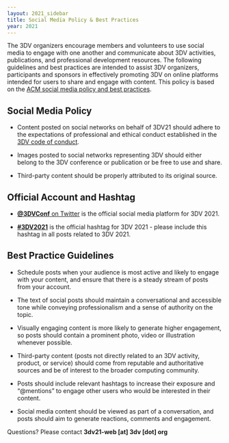 ```yaml
---
layout: 2021_sidebar
title: Social Media Policy & Best Practices
year: 2021
---
```


The 3DV organizers encourage members and volunteers to use social media to engage with one another and communicate about 3DV activities, publications, and professional development resources. The following guidelines and best practices are intended to assist 3DV organizers, participants and sponsors in effectively promoting 3DV on online platforms intended for users to share and engage with content. 
This policy is based on the [ACM social media policy and best practices](https://authors.acm.org/author-resources/social-media-policy).

## Social Media Policy 

- Content posted on social networks on behalf of 3DV21 should adhere to the expectations of professional and ethical conduct established in the [3DV code of conduct]({{site.url}}/code-of-conduct).  

- Images posted to social networks representing 3DV should either belong to the 3DV conference or publication or be free to use and share. 

- Third-party content should be properly attributed to its original source.  


## Official Account and Hashtag

- [**@3DVConf** on Twitter](https://twitter.com/3DVconf) is the official social media platform for 3DV 2021.

- [**#3DV2021**](https://twitter.com/search?q=%233DV2021&src=typeahead_click&f=live) is the official hashtag for 3DV 2021 - please include this hashtag in all posts related to 3DV 2021.


## Best Practice Guidelines 

- Schedule posts when your audience is most active and likely to engage with your content, and ensure that there is a steady stream of posts from your account. 

- The text of social posts should maintain a conversational and accessible tone while conveying professionalism and a sense of authority on the topic.  

- Visually engaging content is more likely to generate higher engagement, so posts should contain a prominent photo, video or illustration whenever possible.  

- Third-party content (posts not directly related to an 3DV activity, product, or service) should come from reputable and authoritative sources and be of interest to the broader computing community.  

- Posts should include relevant hashtags to increase their exposure and “@mentions” to engage other users who would be interested in their content.  

- Social media content should be viewed as part of a conversation, and posts should aim to generate reactions, comments and engagement.  




Questions? Please contact **3dv21-web [at] 3dv [dot] org** 

